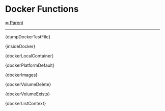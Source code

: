 # Docker Functions

<!-- TEMPLATE header 2 -->
[⬅ Parent ](../index.md)
<hr />

{dumpDockerTestFile}

{insideDocker}

{dockerLocalContainer}

{dockerPlatformDefault}

{dockerImages}

{dockerVolumeDelete}

{dockerVolumeExists}

{dockerListContext}
